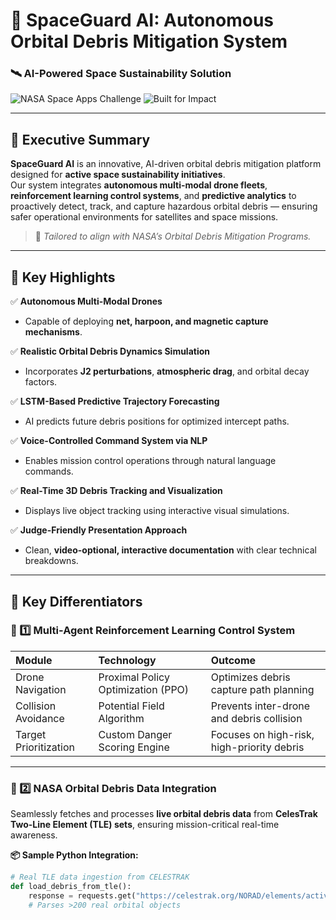 # 🚀 SpaceGuard AI: Autonomous Orbital Debris Mitigation System

### 🛰️ AI-Powered Space Sustainability Solution  

![NASA Space Apps Challenge](https://img.shields.io/badge/NASA-Space%20Apps%20Challenge-0B3D91?style=for-the-badge)
![Built for Impact](https://img.shields.io/badge/Built%20for-IMPACT-orange?style=for-the-badge)

---

## 📖 Executive Summary  

**SpaceGuard AI** is an innovative, AI-driven orbital debris mitigation platform designed for **active space sustainability initiatives**.  
Our system integrates **autonomous multi-modal drone fleets**, **reinforcement learning control systems**, and **predictive analytics** to proactively detect, track, and capture hazardous orbital debris — ensuring safer operational environments for satellites and space missions.

> 🎯 *Tailored to align with NASA’s Orbital Debris Mitigation Programs.*

---

## 🚀 Key Highlights  

✅ **Autonomous Multi-Modal Drones**  
- Capable of deploying **net, harpoon, and magnetic capture mechanisms**.  

✅ **Realistic Orbital Debris Dynamics Simulation**  
- Incorporates **J2 perturbations**, **atmospheric drag**, and orbital decay factors.

✅ **LSTM-Based Predictive Trajectory Forecasting**  
- AI predicts future debris positions for optimized intercept paths.

✅ **Voice-Controlled Command System via NLP**  
- Enables mission control operations through natural language commands.

✅ **Real-Time 3D Debris Tracking and Visualization**  
- Displays live object tracking using interactive visual simulations.

✅ **Judge-Friendly Presentation Approach**  
- Clean, **video-optional, interactive documentation** with clear technical breakdowns.

---

## 🌟 Key Differentiators  

### 🔹 1️⃣ Multi-Agent Reinforcement Learning Control System  

| Module               | Technology                            | Outcome                                |
|:---------------------|:--------------------------------------|:----------------------------------------|
| Drone Navigation      | Proximal Policy Optimization (PPO)    | Optimizes debris capture path planning |
| Collision Avoidance   | Potential Field Algorithm             | Prevents inter-drone and debris collision |
| Target Prioritization | Custom Danger Scoring Engine          | Focuses on high-risk, high-priority debris |

---

### 🔹 2️⃣ NASA Orbital Debris Data Integration  

Seamlessly fetches and processes **live orbital debris data** from **CelesTrak Two-Line Element (TLE) sets**, ensuring mission-critical real-time awareness.  

**📦 Sample Python Integration:**  

```python
# Real TLE data ingestion from CELESTRAK
def load_debris_from_tle():
    response = requests.get("https://celestrak.org/NORAD/elements/active.txt")
    # Parses >200 real orbital objects